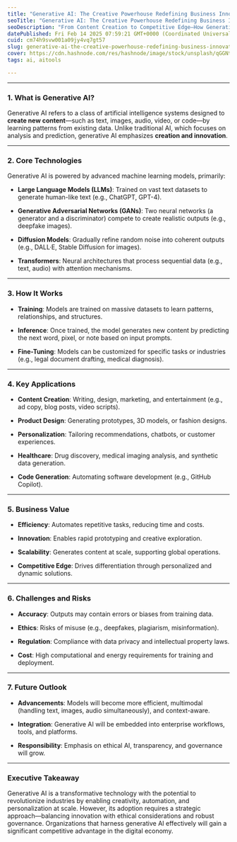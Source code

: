 ```yaml
---
title: "Generative AI: The Creative Powerhouse Redefining Business Innovation"
seoTitle: "Generative AI: The Creative Powerhouse Redefining Business Innovation"
seoDescription: "From Content Creation to Competitive Edge—How Generative AI is Transforming Industries and What Executives Need to Know"
datePublished: Fri Feb 14 2025 07:59:21 GMT+0000 (Coordinated Universal Time)
cuid: cm74h9svw001a09jy4vq7gt57
slug: generative-ai-the-creative-powerhouse-redefining-business-innovation
cover: https://cdn.hashnode.com/res/hashnode/image/stock/unsplash/qGGNt_oqs5M/upload/2171bce7369e928870e48b2d1aa23a3f.jpeg
tags: ai, aitools

---
```


---

### **1\. What is Generative AI?**

Generative AI refers to a class of artificial intelligence systems designed to **create new content**—such as text, images, audio, video, or code—by learning patterns from existing data. Unlike traditional AI, which focuses on analysis and prediction, generative AI emphasizes **creation and innovation**.

---

### **2\. Core Technologies**

Generative AI is powered by advanced machine learning models, primarily:

* **Large Language Models (LLMs)**: Trained on vast text datasets to generate human-like text (e.g., ChatGPT, GPT-4).
    
* **Generative Adversarial Networks (GANs)**: Two neural networks (a generator and a discriminator) compete to create realistic outputs (e.g., deepfake images).
    
* **Diffusion Models**: Gradually refine random noise into coherent outputs (e.g., DALL·E, Stable Diffusion for images).
    
* **Transformers**: Neural architectures that process sequential data (e.g., text, audio) with attention mechanisms.
    

---

### **3\. How It Works**

* **Training**: Models are trained on massive datasets to learn patterns, relationships, and structures.
    
* **Inference**: Once trained, the model generates new content by predicting the next word, pixel, or note based on input prompts.
    
* **Fine-Tuning**: Models can be customized for specific tasks or industries (e.g., legal document drafting, medical diagnosis).
    

---

### **4\. Key Applications**

* **Content Creation**: Writing, design, marketing, and entertainment (e.g., ad copy, blog posts, video scripts).
    
* **Product Design**: Generating prototypes, 3D models, or fashion designs.
    
* **Personalization**: Tailoring recommendations, chatbots, or customer experiences.
    
* **Healthcare**: Drug discovery, medical imaging analysis, and synthetic data generation.
    
* **Code Generation**: Automating software development (e.g., GitHub Copilot).
    

---

### **5\. Business Value**

* **Efficiency**: Automates repetitive tasks, reducing time and costs.
    
* **Innovation**: Enables rapid prototyping and creative exploration.
    
* **Scalability**: Generates content at scale, supporting global operations.
    
* **Competitive Edge**: Drives differentiation through personalized and dynamic solutions.
    

---

### **6\. Challenges and Risks**

* **Accuracy**: Outputs may contain errors or biases from training data.
    
* **Ethics**: Risks of misuse (e.g., deepfakes, plagiarism, misinformation).
    
* **Regulation**: Compliance with data privacy and intellectual property laws.
    
* **Cost**: High computational and energy requirements for training and deployment.
    

---

### **7\. Future Outlook**

* **Advancements**: Models will become more efficient, multimodal (handling text, images, audio simultaneously), and context-aware.
    
* **Integration**: Generative AI will be embedded into enterprise workflows, tools, and platforms.
    
* **Responsibility**: Emphasis on ethical AI, transparency, and governance will grow.
    

---

### **Executive Takeaway**

Generative AI is a transformative technology with the potential to revolutionize industries by enabling creativity, automation, and personalization at scale. However, its adoption requires a strategic approach—balancing innovation with ethical considerations and robust governance. Organizations that harness generative AI effectively will gain a significant competitive advantage in the digital economy.